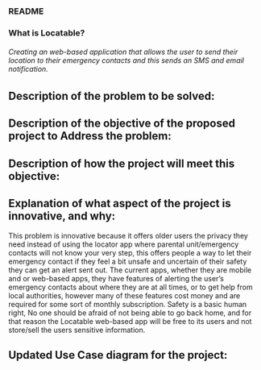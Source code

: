 ### README


### What is Locatable?
###### Creating an web-based application that allows the user to send their location to their emergency contacts and this sends an SMS and email notification.

## Description of the problem to be solved:


## Description of the objective of the proposed project to Address the problem:


## Description of how the project will meet this objective:


## Explanation of what aspect of the project is innovative, and why:
This problem is innovative because it offers older users the privacy they need instead of using the locator 
app where parental unit/emergency contacts will not know your very step, this offers people a way to let 
their emergency contact if they feel a bit unsafe and uncertain of their safety they can get an alert sent out. The 
current apps, whether they are mobile and or web-based apps, they have features of alerting the user’s emergency 
contacts about where they are at all times, or to get help from local authorities, however many of 
these features cost money and are required for some sort of monthly subscription. Safety is a basic human right,
No one should be afraid of not being able to go back home, and for that reason the Locatable web-based app 
will be free to its users and not store/sell the users sensitive information.


## Updated Use Case diagram for the project:
<!-- ![Use case diagram for Mail Manager](./docs/Use_Case_Diagram.jpeg) -->

